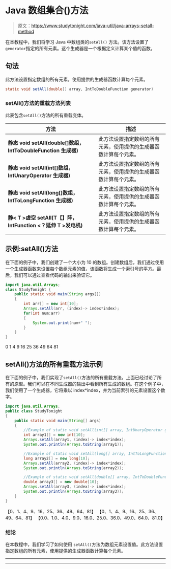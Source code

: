# Java 数组集合()方法

> 原文：<https://www.studytonight.com/java-util/java-arrays-setall-method>

在本教程中，我们将学习 Java 中数组类的`setAll()` 方法。该方法设置了`generator`指定的所有元素。这个生成器是一个根据定义计算某个值的函数。

## 句法

此方法设置指定数组的所有元素，使用提供的生成器函数计算每个元素。

```java
static void	setAll(double[] array, IntToDoubleFunction generator)
```

### setAll()方法的重载方法列表

此表包含`setAll()`方法的所有重载变体。

| 方法 | 描述 |
| --- | --- |
| **静态 void setAll(double[]数组，IntToDoubleFunction 生成器)** | 此方法设置指定数组的所有元素，使用提供的生成器函数计算每个元素。 |
| **静态 void setAll(int[]数组，IntUnaryOperator 生成器)** | 此方法设置指定数组的所有元素，使用提供的生成器函数计算每个元素。 |
| **静态 void setAll(long[]数组，IntToLongFunction 生成器)** | 此方法设置指定数组的所有元素，使用提供的生成器函数计算每个元素。 |
| **静< T >虚空 setAll(T【】阵，IntFunction <？延伸 T >发电机)** | 此方法设置指定数组的所有元素，使用提供的生成器函数计算每个元素。 |

## 示例:setAll()方法

在下面的例子中，我们创建了一个大小为 10 的数组。创建数组后，我们通过使用一个生成器函数来设置每个数组元素的值，该函数将生成一个索引号的平方。最后，我们可以通过查看代码的输出来验证它。

```java
import java.util.Arrays;
class StudyTonight { 
	public static void main(String args[]) 
	{ 
		int arr[] = new int[10];
		Arrays.setAll(arr, (index)-> index*index);
		for(int num:arr)
		{
			System.out.print(num+" ");
		}
	} 
}
```

0 1 4 9 16 25 36 49 64 81

## setAll()方法的所有重载方法示例

在下面的例子中，我们实现了`setAll()`方法的所有重载方法。上面已经讨论了所有的原型。我们可以在不同生成器的输出中看到所有生成的数组。在这个例子中，我们使用了一个生成器，它将乘以 index*index，并为当前索引的元素设置这个数字。

```java
import java.util.Arrays;
public class StudyTonight 
{
	public static void main(String[] args) 
	{
		//Example of static void setAll(int[] array, IntUnaryOperator generator)
		int array1[] = new int[10];
		Arrays.setAll(array1, (index)-> index*index);
		System.out.println(Arrays.toString(array1));

		//Example of static void setAll(long[] array, IntToLongFunction generator)
		long array2[] = new long[10];
		Arrays.setAll(array2, (index)-> index*index);
		System.out.println(Arrays.toString(array2));

		//Example of static void setAll(double[] array, IntToDoubleFunction generator)
		double array3[] = new double[10];
		Arrays.setAll(array3, (index)-> index*index);
		System.out.println(Arrays.toString(array3));
	}
}
```

【0、1、4、9、16、25、36、49、64、81】
【0、1、4、9、16、25、36、49、64、81】
【0.0、1.0、4.0、9.0、16.0、25.0、36.0、49.0、64.0、81.0】

### 结论

在本教程中，我们学习了如何使用 `setAll()`方法为数组元素设置值。此方法设置指定数组的所有元素，使用提供的生成器函数计算每个元素。

* * *

* * *